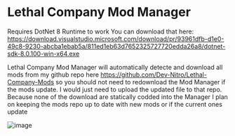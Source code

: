 # Lethal Company Mod Manager

Requires DotNet 8 Runtime to work
You can download that here: https://download.visualstudio.microsoft.com/download/pr/93961dfb-d1e0-49c8-9230-abcba1ebab5a/811ed1eb63d7652325727720edda26a8/dotnet-sdk-8.0.100-win-x64.exe

Lethal Company Mod Manager will automatically detecte and download all mods from my github repo here https://github.com/Dev-Nitro/Lethal-Company-Mods so you should not need to redownload the Mod Manager if the mods update. I would just need to upload the updated file to that repo. Because none of the download are statically codded into the Manager
I plan on keeping the mods repo up to date with new mods or if the current ones update

![image](https://github.com/Dev-Nitro/Lethal-Company-Mod-Manager/assets/66803517/d01be57d-0e5c-47f8-b509-e5147404e78f)

